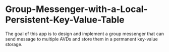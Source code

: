 # Group-Messenger-with-a-Local-Persistent-Key-Value-Table
The goal of this app is to design and implement a group messenger that can send message to multiple AVDs and store them in a permanent key-value storage.
